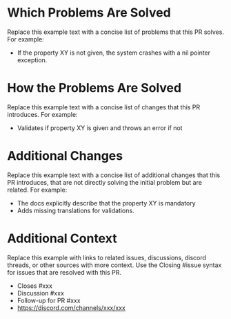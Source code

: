 <!--
Please inform yourself about the contribution guidelines on submitting a PR here: https://github.com/Tualua/zitadel-ldapfix/blob/main/CONTRIBUTING.md#submit-a-pull-request-pr. Take note of how PR/commit titles should be written and replace the template texts in the sections below. Don't remove any of the sections. It is important that the commit history clearly shows what is changed and why.
Important: By submitting a contribution you agree to the terms from our Licensing Policy as described here: https://github.com/Tualua/zitadel-ldapfix/blob/main/LICENSING.md#community-contributions.
-->

# Which Problems Are Solved

Replace this example text with a concise list of problems that this PR solves.
For example:
- If the property XY is not given, the system crashes with a nil pointer exception.

# How the Problems Are Solved

Replace this example text with a concise list of changes that this PR introduces.
For example:
- Validates if property XY is given and throws an error if not

# Additional Changes

Replace this example text with a concise list of additional changes that this PR introduces, that are not directly solving the initial problem but are related.
For example:
- The docs explicitly describe that the property XY is mandatory
- Adds missing translations for validations.

# Additional Context

Replace this example with links to related issues, discussions, discord threads, or other sources with more context.
Use the Closing #issue syntax for issues that are resolved with this PR.
- Closes #xxx
- Discussion #xxx
- Follow-up for PR #xxx
- https://discord.com/channels/xxx/xxx
